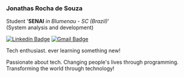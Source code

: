 ### Jonathas Rocha de Souza

Student '**SENAI** *in Blumenau - SC (Brazil)*' <br>(System analysis and development)

[![Linkedin Badge](https://img.shields.io/badge/-jonathasrochadesouza-000000?style=flat-square&logo=Linkedin&logoColor=white&link=https://www.linkedin.com/in/fernando-graciano-767652174/)](https://www.linkedin.com/in/jonathasrochadesouza/) 
[![Gmail Badge](https://img.shields.io/badge/-jonathasrochadesouza@gmail.com-000000?style=flat-square&logo=Gmail&logoColor=white&link=mailto:jonathasrochadesouza@gmail.com)](mailto:jonathasrochadesouza@gmail.com)

Tech enthusiast. ever learning something new!

Passionate about tech. Changing people's lives through programming. Transforming the world through technology!
